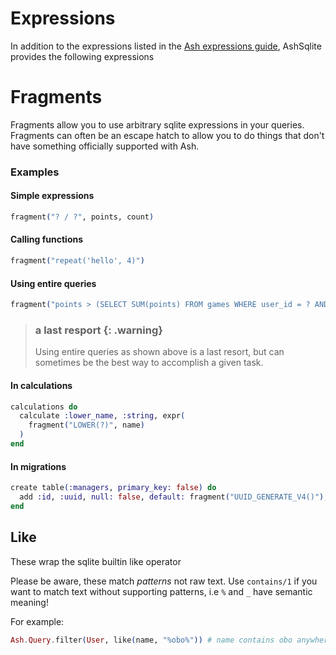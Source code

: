 # Expressions

In addition to the expressions listed in the [Ash expressions guide](https://hexdocs.pm/ash/expressions.html), AshSqlite provides the following expressions

# Fragments

Fragments allow you to use arbitrary sqlite expressions in your queries. Fragments can often be an escape hatch to allow you to do things that don't have something officially supported with Ash.

### Examples

#### Simple expressions

```elixir
fragment("? / ?", points, count)
```

#### Calling functions

```elixir
fragment("repeat('hello', 4)")
```

#### Using entire queries

```elixir
fragment("points > (SELECT SUM(points) FROM games WHERE user_id = ? AND id != ?)", user_id, id)
```

> ### a last resport {: .warning}
>
> Using entire queries as shown above is a last resort, but can sometimes be the best way to accomplish a given task.

#### In calculations

```elixir
calculations do
  calculate :lower_name, :string, expr(
    fragment("LOWER(?)", name)
  )
end
```

#### In migrations

```elixir
create table(:managers, primary_key: false) do
  add :id, :uuid, null: false, default: fragment("UUID_GENERATE_V4()"), primary_key: true
end
```

## Like

These wrap the sqlite builtin like operator

Please be aware, these match _patterns_ not raw text. Use `contains/1` if you want to match text without supporting patterns, i.e `%` and `_` have semantic meaning!

For example:

```elixir
Ash.Query.filter(User, like(name, "%obo%")) # name contains obo anywhere in the string, case sensitively
```
